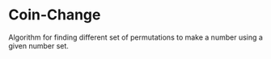 # Coin-Change
Algorithm for finding different set of permutations to make a number using a given number set.
